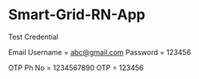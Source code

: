 # Smart-Grid-RN-App

Test Credential 

Email 
Username = abc@gmail.com
Password = 123456

OTP
Ph No = 1234567890
OTP = 123456

